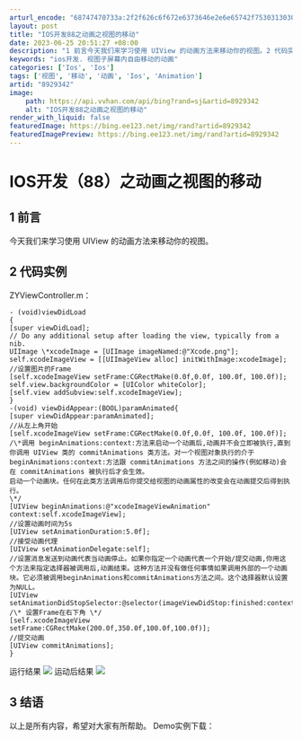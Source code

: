 ```yaml
---
arturl_encode: "68747470733a:2f2f626c6f672e6373646e2e6e65742f753031303031333639:352f61727469636c652f64657461696c732f38393239333432"
layout: post
title: "IOS开发88之动画之视图的移动"
date: 2023-06-25 20:51:27 +08:00
description: "1 前言今天我们来学习使用 UIView 的动画方法来移动你的视图。2 代码实例ZYViewCont"
keywords: "ios开发. 视图子屏幕内自由移动的动画"
categories: ['Ios', 'Ios']
tags: ['视图', '移动', '动画', 'Ios', 'Animation']
artid: "8929342"
image:
    path: https://api.vvhan.com/api/bing?rand=sj&artid=8929342
    alt: "IOS开发88之动画之视图的移动"
render_with_liquid: false
featuredImage: https://bing.ee123.net/img/rand?artid=8929342
featuredImagePreview: https://bing.ee123.net/img/rand?artid=8929342
---
```


# IOS开发（88）之动画之视图的移动
## 1 前言
今天我们来学习使用 UIView 的动画方法来移动你的视图。
## 2 代码实例
ZYViewController.m：
```plain
- (void)viewDidLoad
{
[super viewDidLoad];
// Do any additional setup after loading the view, typically from a nib.
UIImage \*xcodeImage = [UIImage imageNamed:@"Xcode.png"];
self.xcodeImageView = [[UIImageView alloc] initWithImage:xcodeImage];
//设置图片的Frame
[self.xcodeImageView setFrame:CGRectMake(0.0f,0.0f, 100.0f, 100.0f)];
self.view.backgroundColor = [UIColor whiteColor];
[self.view addSubview:self.xcodeImageView];
}
-(void) viewDidAppear:(BOOL)paramAnimated{
[super viewDidAppear:paramAnimated];
//从左上角开始
[self.xcodeImageView setFrame:CGRectMake(0.0f,0.0f, 100.0f, 100.0f)];
/\*调用 beginAnimations:context:方法来启动一个动画后,动画并不会立即被执行,直到你调用 UIView 类的 commitAnimations 类方法。对一个视图对象执行的介于 beginAnimations:context:方法跟 commitAnimations 方法之间的操作(例如移动)会在 commitAnimations 被执行后才会生效。
启动一个动画块。任何在此类方法调用后你提交给视图的动画属性的改变会在动画提交后得到执行。
\*/
[UIView beginAnimations:@"xcodeImageViewAnimation" context:self.xcodeImageView];
//设置动画时间为5s
[UIView setAnimationDuration:5.0f];
//接受动画代理
[UIView setAnimationDelegate:self];
//设置消息发送到动画代表当动画停止。如果你指定一个动画代表一个开始/提交动画,你用这个方法来指定选择器被调用后,动画结束。这种方法并没有做任何事情如果调用外部的一个动画块。它必须被调用beginAnimations和commitAnimations方法之间。这个选择器默认设置为NULL。
[UIView setAnimationDidStopSelector:@selector(imageViewDidStop:finished:context:)];
/\* 设置Frame在右下角 \*/
[self.xcodeImageView setFrame:CGRectMake(200.0f,350.0f,100.0f,100.0f)];
//提交动画
[UIView commitAnimations];
}
```
运行结果
![](https://img-blog.csdn.net/20130515105048792)
运动后结果
![](https://img-blog.csdn.net/20130515105053917)
## 3 结语
以上是所有内容，希望对大家有所帮助。
Demo实例下载：